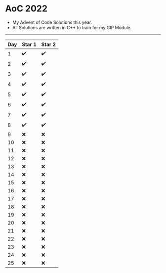 # AoC 2022

- My Advent of Code Solutions this year. 
- All Solutions are written in C++ to train for my GIP Module.

---

| Day | Star 1 | Star 2 | 
| --- | ------ | ------ | 
| 1   | ✔️     | ✔️     | 
| 2   | ✔️     | ✔️     | 
| 3   | ✔️     | ✔️     | 
| 4   | ✔️     | ✔️     |                   
| 5   | ✔️     | ✔️     |                   
| 6   | ✔️     | ✔️     |                   
| 7   | ✔️     | ✔️     |                   
| 8   | ✔️     | ✔️     |                   
| 9   | ❌     | ❌     |                   
| 10  | ❌     | ❌     |                   
| 11  | ❌     | ❌     |                   
| 12  | ❌     | ❌     |                   
| 13  | ❌     | ❌     |                   
| 14  | ❌     | ❌     |                   
| 15  | ❌     | ❌     |                   
| 16  | ❌     | ❌     |                   
| 17  | ❌     | ❌     |                   
| 18  | ❌     | ❌     |                   
| 19  | ❌     | ❌     |                   
| 20  | ❌     | ❌     |                   
| 21  | ❌     | ❌     |                   
| 22  | ❌     | ❌     |                   
| 23  | ❌     | ❌     |                  
| 24  | ❌     | ❌     |                   
| 25  | ❌     | ❌     |                   

